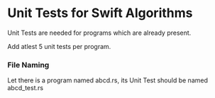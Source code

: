 # Unit Tests for Swift Algorithms

Unit Tests are needed for programs which are already present.

Add atlest 5 unit tests per program.

### File Naming

Let there is a program named abcd.rs, its Unit Test should be named abcd_test.rs
